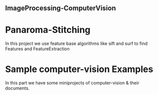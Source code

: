 ## ImageProcessing-ComputerVision
#  Panaroma-Stitching

In this project we use feature base algorithms like sift and surf to find Features and FeatureExtraction
# Sample computer-vision Examples
  In this part we have some miniprojects of computer-vision & their documents.
  

